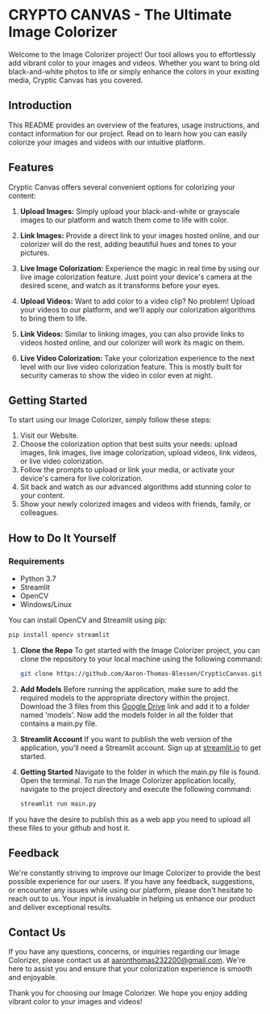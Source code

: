 
# CRYPTO CANVAS - The Ultimate Image Colorizer

Welcome to the Image Colorizer project! Our tool allows you to effortlessly add vibrant color to your images and videos. Whether you want to bring old black-and-white photos to life or simply enhance the colors in your existing media, Cryptic Canvas has you covered.

## Introduction

This README provides an overview of the features, usage instructions, and contact information for our project. Read on to learn how you can easily colorize your images and videos with our intuitive platform.

## Features

Cryptic Canvas offers several convenient options for colorizing your content:

1. **Upload Images:** Simply upload your black-and-white or grayscale images to our platform and watch them come to life with color.

2. **Link Images:** Provide a direct link to your images hosted online, and our colorizer will do the rest, adding beautiful hues and tones to your pictures.

3. **Live Image Colorization:** Experience the magic in real time by using our live image colorization feature. Just point your device's camera at the desired scene, and watch as it transforms before your eyes.

4. **Upload Videos:** Want to add color to a video clip? No problem! Upload your videos to our platform, and we'll apply our colorization algorithms to bring them to life.

5. **Link Videos:** Similar to linking images, you can also provide links to videos hosted online, and our colorizer will work its magic on them.

6. **Live Video Colorization:** Take your colorization experience to the next level with our live video colorization feature. This is mostly built for security cameras to show the video in color even at night.

## Getting Started

To start using our Image Colorizer, simply follow these steps:

1. Visit our Website.
2. Choose the colorization option that best suits your needs: upload images, link images, live image colorization, upload videos, link videos, or live video colorization.
3. Follow the prompts to upload or link your media, or activate your device's camera for live colorization.
4. Sit back and watch as our advanced algorithms add stunning color to your content.
5. Show your newly colorized images and videos with friends, family, or colleagues.

## How to Do It Yourself

### Requirements
- Python 3.7
- Streamlit
- OpenCV
- Windows/Linux

You can install OpenCV and Streamlit using pip:
```bash
pip install opencv streamlit
```

1. **Clone the Repo**
   To get started with the Image Colorizer project, you can clone the repository to your local machine using the following command:
   ```bash
   git clone https://github.com/Aaron-Thomas-Blessen/CrypticCanvas.git
   ```
2. **Add Models**
   Before running the application, make sure to add the required models to the appropriate directory within the project.
   Download the 3 files from this [Google Drive](https://drive.google.com/drive/folders/1At7IHpzXidguQj9mPQuqkVodwsBZAn-e?usp=sharing) link and add it to a folder named 'models'.
   Now add the models folder in all the folder that contains a main.py file.
   
3. **Streamlit Account**
   If you want to publish the web version of the application, you'll need a Streamlit account. Sign up at [streamlit.io](https://streamlit.io/) to get started.

4. **Getting Started**
   Navigate to the folder in which the main.py file is found.
   Open the terminal.
   To run the Image Colorizer application locally, navigate to the project directory and execute the following command:
   ```bash
   streamlit run main.py
   ```
If you have the desire to publish this as a web app you need to upload all these files to your github and host it.

## Feedback

We're constantly striving to improve our Image Colorizer to provide the best possible experience for our users. If you have any feedback, suggestions, or encounter any issues while using our platform, please don't hesitate to reach out to us. Your input is invaluable in helping us enhance our product and deliver exceptional results.

## Contact Us

If you have any questions, concerns, or inquiries regarding our Image Colorizer, please contact us at [aaronthomas232200@gmail.com](mailto:aaronthomas232200@gmail.com.com). We're here to assist you and ensure that your colorization experience is smooth and enjoyable.

Thank you for choosing our Image Colorizer. We hope you enjoy adding vibrant color to your images and videos!

